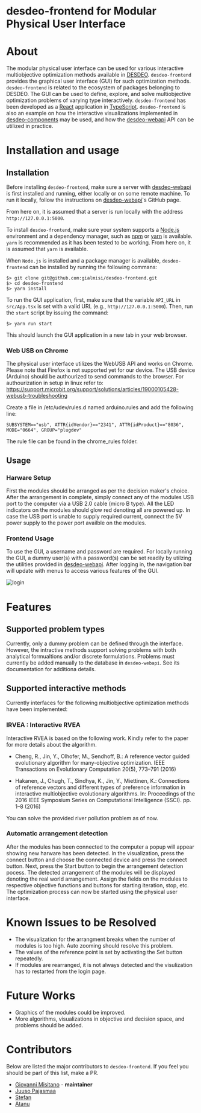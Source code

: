 # desdeo-frontend for Modular Physical User Interface

# About
The modular physical user interface can be used for various interactive multiobjective
optimization methods available in [DESDEO](https://desdeo.it.jyu.fi/). 
`desdeo-frontend` provides the graphical user interface (GUI) for such optimization methods.
`desdeo-frontend` is related to the ecosystem of packages
belonging to DESDEO. The GUI can be used to define, explore, and solve multiobjective optimization
problems of varying type interactively. `desdeo-frontend` has been developed as a [React](https://reactjs.org/) application
in [TypeScript](https://www.typescriptlang.org/). `desdeo-frontend` is also an example on how the
interactive visualizations implemented in [desdeo-components](https://github.com/gialmisi/desdeo-components)
may be used, and how the [desdeo-webapi](https://github.com/gialmisi/desdeo-webapi)
API can be utilized in practice.

# Installation and usage

## Installation

Before installing `desdeo-frontend`, make sure a server with
[desdeo-webapi](https://github.com/gialmisi/desdeo-webapi) is first
installed and running, either locally or on some remote machine. To run it locally, follow the instructions
on [desdeo-webapi](https://github.com/gialmisi/desdeo-webapi)'s GitHub page.

From here on, it is assumed that a server is run locally with the address `http://127.0.0.1:5000`.

To install ``desdeo-frontend``, make sure your system supports a [Node.js](https://nodejs.org/en/) environment and a
dependency manager, such as [npm](https://docs.npmjs.com/cli/v7/commands/npm) or [yarn](https://yarnpkg.com/) is available.
`yarn` is recommended as it has been tested to be working. From here on, it is assumed that `yarn` is available.

When `Node.js` is installed and a package manager is available, `desdeo-frontend` can be installed by running the
following commans:

```
$> git clone git@github.com:gialmisi/desdeo-frontend.git
$> cd desdeo-frontend
$> yarn install 
```

To run the GUI application, first, make sure that the variable `API_URL` in `src/App.tsx` is set with a valid URL
(e.g., `http://127.0.0.1:5000`). Then, run the `start` script by issuing the command:

```
$> yarn run start
```

This should launch the GUI application in a new tab in your web browser.

### Web USB on Chrome

The physical user interface utilizes the WebUSB API and works on Chrome. Please note that Firefox is not supported yet for our device. The USB device (Arduino) should be authourized to send commands to the browser. For authourization in setup in linux refer to:
https://support.microbit.org/support/solutions/articles/19000105428-webusb-troubleshooting

Create a file in /etc/udev/rules.d named arduino.rules and add the following line:
```
SUBSYSTEM=="usb", ATTR{idVendor}=="2341", ATTR{idProduct}=="8036", MODE="0664", GROUP="plugdev"
```
The rule file can be found in the chrome_rules folder.

## Usage

### Harware Setup
First the modules should be arranged as per the decision maker's choice. After the arrangement in complete, simply connect any of the modules USB port to the computer via a USB 2.0 cable (micro B type). All the LED indicators on the modules should glow red denoting all are powered up. In case the USB port is unable to supply required current, connect the 5V power supply to the power port availble on the modules.

### Frontend Usage

To use the GUI, a username and password are required. For locally running the GUI, a dummy user(s) with a password(s) can be set readily by utilzing the utilities provided in [desdeo-webapi](git@github.com:gialmisi/desdeo-frontend.git).
After logging in, the navigation bar will update with menus to access various features of the GUI.

![login](./resources/login.gif)


# Features

## Supported problem types

Currently, only a dummy problem can be defined through the interface. However, the intractive methods support
solving problems with both analytical formualtions and/or discrete formulations. Problems must currently be added
manually to the database in `desdeo-webapi`. See its documentation for additiona details. 

## Supported interactive methods
Currently interfaces for the following multiobjective optimization methods have been implemented:

### IRVEA : Interactive RVEA

Interactive RVEA is based on the following work. Kindly refer to the paper for more details about the algorithm.

* Cheng, R., Jin, Y., Olhofer, M., Sendhoff, B.: A reference vector guided evolutionary algorithm for many-objective optimization. IEEE Transactions on Evolutionary Computation 20(5), 773–791 (2016)


* Hakanen, J., Chugh, T., Sindhya, K., Jin, Y., Miettinen, K.: Connections of reference vectors and different types of preference information in interactive multiobjective evolutionary algorithms. In: Proceedings of the 2016 IEEE Symposium
Series on Computational Intelligence (SSCI). pp. 1–8 (2016)


You can solve the provided river pollution problem as of now.

### Automatic arrangement detection

After the modules has been connected to the computer a popup will appear showing new harware has been detected. In the visualization, press the connect button and choose the connected device and press the connect button. Next, press the Start button to begin the arrangement detection pocess. The detected arrangement of the modules will be displayed denoting the real world arrangement. Assign the fields on the modules to respective objective functions and buttons for starting iteration, stop, etc. The optimization process can now be started using the physical user interface.

# Known Issues to be Resolved

* The visualization for the arrangment breaks when the number of modules is too high. Auto zooming should resolve this problem. 
* The values of the reference point is set by activating the Set button repeatedly.
* If modules are rearranged, it is not always detected and the visulization has to restarted from the login page.

# Future Works

* Graphics of the modules could be improved. 
* More algorithms, visualizations in objective and decision space, and problems should be added.


# Contributors

Below are listed the major contributors to `desdeo-frontend`. If you feel you should be part of this list, make a PR.
- [Giovanni Misitano](https://github.com/gialmisi) - **maintainer**
- [Juuso Pajasmaa](https://github.com/jpajasmaa)
- [Stefan](https://github.com/phoopies)
- [Atanu](https://github.com/amrzr)